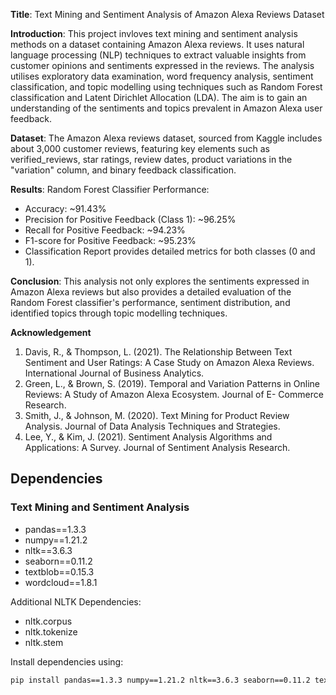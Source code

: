 **Title**: Text Mining and Sentiment Analysis of Amazon Alexa Reviews Dataset

**Introduction**:
This project invloves text mining and sentiment analysis methods on a dataset containing Amazon Alexa reviews. It uses natural language processing (NLP) techniques to extract valuable insights from customer opinions and sentiments expressed in the reviews.
The analysis utilises exploratory data examination, word frequency analysis, sentiment classification, and topic modelling using techniques such as Random Forest classification and Latent Dirichlet Allocation (LDA). 
The aim is to gain an understanding of the sentiments and topics prevalent in Amazon Alexa user feedback.

**Dataset**:
The Amazon Alexa reviews dataset, sourced from Kaggle includes about 3,000 customer reviews, featuring key elements such as verified_reviews, star ratings, review dates, product variations in the "variation" column, and binary feedback classification.

**Results**:
Random Forest Classifier Performance:
+ Accuracy: ~91.43%
+ Precision for Positive Feedback (Class 1): ~96.25%
+ Recall for Positive Feedback: ~94.23%
+ F1-score for Positive Feedback: ~95.23%
+ Classification Report provides detailed metrics for both classes (0 and 1).
      
**Conclusion**:
This analysis not only explores the sentiments expressed in Amazon Alexa reviews but also provides a detailed evaluation of the Random Forest classifier's performance, sentiment distribution, and identified topics through topic modelling techniques.

**Acknowledgement**

1. Davis, R., & Thompson, L. (2021). The Relationship Between Text Sentiment and User Ratings: A Case Study on Amazon Alexa Reviews. International Journal of Business Analytics.
2. Green, L., & Brown, S. (2019). Temporal and Variation Patterns in Online Reviews: A Study of Amazon Alexa Ecosystem. Journal of E- Commerce Research.
3. Smith, J., & Johnson, M. (2020). Text Mining for Product Review Analysis. Journal of Data Analysis Techniques and Strategies.
4. Lee, Y., & Kim, J. (2021). Sentiment Analysis Algorithms and Applications: A Survey. Journal of Sentiment Analysis Research.

## Dependencies

### Text Mining and Sentiment Analysis
- pandas==1.3.3
- numpy==1.21.2
- nltk==3.6.3
- seaborn==0.11.2
- textblob==0.15.3
- wordcloud==1.8.1

Additional NLTK Dependencies:
- nltk.corpus
- nltk.tokenize
- nltk.stem

Install dependencies using:

```bash
pip install pandas==1.3.3 numpy==1.21.2 nltk==3.6.3 seaborn==0.11.2 textblob==0.15.3 wordcloud==1.8.1

